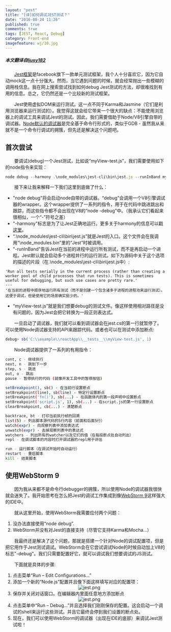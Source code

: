 ```yaml
---
layout: "post"
title: "[译]如何调试JEST测试？"
date: "2016-08-24 11:26"
published: true
comments: true
tags: [JEST, React, Debug]
category: Front-end
imagefeature: wj/10.jpg
---
```

##### 本文翻译自[liusy182](https://liusy182.wordpress.com/2015/03/12/jest-how-do-you-debug-it/)

&emsp;&emsp;[Jest框架](https://facebook.github.io/jest/)是facebook旗下一款单元测试框架，我个人十分喜欢它，因为它自动mock这一点十分强大。然而，当它遇到问题的时候，就会经常抛出一些模糊的调用栈信息。我在网上搜索尝试找到如何debug Jest测试的方法，却很难找到有用的信息。总之，它仍然还是一个比较新的测试框架。

&emsp;&emsp;Jest使用虚拟DOM来运行测试。这一点不同于Karma和Jasmine（它们是利用浏览器来运行测试的）。我觉得这就会给它带来一个很大的缺点：不能使用浏览器上的调试工具来调试Jest的测试。因此，我们需要借助于Node/V8引擎自带的调试器。[Node默认的调试器](https://nodejs.org/api/debugger.html)是完全基于命令行形式的，类似于GDB - 虽然我从来就不是一个命令行调试的拥簇，但先还是解决这个问题吧。

<!--more-->

## 首次尝试
&emsp;&emsp;要调试(debug)一个Jest测试，比如说“myView-test.js”，我们需要使用如下的node指令来实现：

```js
node debug --harmony .\node_modules\jest-cli\bin\jest.js --runInBand myView-test.js
```
&emsp;&emsp;接下来让我来解释一下我们这里到底做了什么：

- "node debug"将会启动node自带的调试器。“debug”会调用一个V8引擎调试器的wrapper。这个wrapper提供了一系列的指令，用于在代码中跳进跳出和跟踪，而这些指令都不会出现在V8的“node -debug”中。（我承认它们看起来很相似，一个“-”符号之差）
- "-harmony"标志是为了让Jest正确地运行。更多关于harmony的信息可以戳[这里](http://stackoverflow.com/questions/13351965/what-does-node-harmony-do)。
- “.\node_modules\jest-cli\bin\jest.js”就是Jest的入口。这个文件会在我调用“\node_modules\.bin”里的“Jest”时被调用。
- "-runInBand"告诉Jest在当前的进程中运行所有测试，而不是再启动一个进程。Jest默认就会启动多个进程并行的运行测试。如下为源码中关于这个选项的描述的片段（在.\node_modules\jest-cli\bin\jest.js中）:<br/>

```
'Run all tests serially in the current process (rather than creating a worker pool of child processes that run tests). This is sometimes useful for debugging, but such use cases are pretty rare.'
---
'在当前的进程中顺序地运行所有测试（而不是创建一个包含诸多子进程的进程池来运行测试）。这便于调试，但是使用它的场景确实挺少的。'
```
- “myView-test.js”就是我们想要debug的测试文件。像这样使用相对路径是没有问题的，因为Jest会把它转换为一段正则表达式。

&emsp;&emsp;一旦启动了调试器，我们就可以看到调试器会在jest.cs的第一行就暂停了。可以使用Node调试器支持的API来跟踪代码。或者也可以在测试中添加断点:

```js
debug> sb('C:\\example\\reactApp\\__tests__\\myView-test.js', 1)
```

&emsp;&emsp;Node调试器提供了一系列的有用指令：

```sh
cont, c - 继续执行
next, n - 跳到下一步
step, s - 跳进
out, o - 跳出
pause - 暂停执行的代码 (就像开发工具中的暂停按钮)

setBreakpoint(), sb() - 在当前行设置断点
setBreakpoint(line), sb(line) - 特定行设置断点
setBreakpoint('fn()'), sb(...) - 在函数体内的第一段声明中设置断点
setBreakpoint('script.js', 1), sb(...) - 在script.js的第一行设置断点
clearBreakpoint, cb(...) - 清楚断点

backtrace, bt - 打印当前执行帧的回溯
list(5) - 列出脚本源代码的5行内容（前面和后面5行）
watch(expr) - 向观察列表中添加表达式
unwatch(expr) - 去掉观察列表中的表达式
watchers - 列出所有的watcher以及它们的值（在每段断点处自动列出）
repl - 在调试脚本的内容时打开调试器的repl用于评估

run - 运行脚本（在调试开始时自动运行）
restart - 重启脚本
kill - 结束脚本
```

## 使用WebStorm 9
&emsp;&emsp;因为我从来都不是命令行debugger的拥簇，所以使用Node的调试器我很快就会迷失了。我开始思考在怎么把Jest的调试工作集成到像[WebStorm 9](https://www.jetbrains.com/webstorm/)这样强大的IDE中。

&emsp;&emsp;就从这里开始，使用WebStorm我需要应付两个问题：

1. 没办法直接使用“node debug”.
2. WebStorm并没有对Jest的直接支持（尽管它支持Karma和Mocha...）

&emsp;&emsp;我最终还是解决了这个问题，那就是搭建一个针对Node的调试配置项，但是把它用作于Jest测试调试。WebStorm会在它尝试调试Node的时候自动加上V8的标志"-debug"。我们只需要配置好它，就可以调试我们想要调试的JS测试。

&emsp;&emsp;下面就是具体的步骤:

1. 点击菜单“Run –  Edit Configurations…”
2. 添加一个新的“Node.js”配置并且像下面这样填写对应的配置项：<center><img class="center" src="{{ site.url }}/images/2016/jest-1.png" alt="jest.png"></center>
3. 保存并关闭对话窗口。在编辑器内里面任意地方添加断点<center><img class="center" src="{{ site.url }}/images/2016/jest-2.png" alt="jest.png"></center>
4. 点击菜单中“Run –  Debug…”并且选择我们刚刚保存的配置。这会启动一个调试的shell来运行这些测试。并且它最终会停到我们设置的断点处。
5. 现在，我们可以使用WebStorm的调试器（出现在IDE的底部）来调试Jest测试啦！
